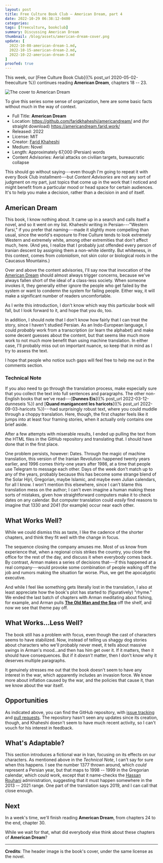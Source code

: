 ```yaml
---
layout: post
title: Free Culture Book Club — American Dream, part 4
date: 2022-10-29 06:38:12-0400
categories:
tags: [freeculture, bookclub]
summary: Discussing American Dream
thumbnail: /blog/assets/american-dream-cover.png
update: [
  2022-10-08-american-dream-1.md,
  2022-10-15-american-dream-2.md,
  2022-10-22-american-dream-3.md
]
proofed: true
---
```


This week, our [Free Culture Book Club]({% post_url 2020-05-02-freeculture %}) continues reading **American Dream**, chapters 18 -- 23.

![The cover to American Dream](/blog/assets/american-dream-cover.png "Unfortunately not something that I'd pick off the shelf, but still catches my interest")

To give this series some sense of organization, here are some basic facts without much in the way of context.

 * Full Title:  **American Dream**
 * Location:  <https://github.com/faridkhaheshi/americandream/> and (for straight download) <https://americandream.farid.work/>
 * Released:  2022
 * License:  MIT
 * Creator:  [Farid Khaheshi](https://farid.work/)
 * Medium:  Novel
 * Length:  Approximately 67,000 (Persian) words
 * Content Advisories:  Aerial attacks on civilian targets, bureaucratic collapse

This should go without saying---even though I'm going to repeat it with every Book Club installment---but *Content Advisories* are not any sort of judgment on my part, just topics that come up in the work that I noticed and might benefit from a particular mood or head space for certain audiences.  It's to help you make a decision, rather than a decision in and of itself.

## American Dream

This book, I know nothing about.  It came up in a search and calls itself a novel, and so it went on my list.  Khaheshi writing in Persian---"Western Farsi," if you prefer that naming---made it slightly more compelling than usual, since the world's exposure to Free Culture tends to look extremely Western and extremely white, among other extremities that don't affect much, here.  (And yes, I realize that I probably just offended every person of Iranian descent by assigning them a non-white identity.  But whiteness, in this context, comes from *colonialism*, not skin color or biological roots in the Caucasus Mountains.)

Over and above the content advisories, I'll say now that invocation of the [American Dream](https://en.wikipedia.org/wiki/American_Dream) should almost always trigger concerns, because we've always fallen short of the ideal of a class-less society.  When someone invokes it, they generally either ignore the people who get failed by the system or want to condemn the system for failing people.  Either way, it will make a significant number of readers uncomfortable.

As I write this introduction, I don't know which way this particular book will fall, but I look forward to it, and hope that you do, too.

In addition, I should note that I don't know how fairly that I can treat the story, since I haven't studied Persian.  As an Indo-European language, I could *probably* work from a transcription (or learn the alphabet) and make some decent guesses about the content, but that seems like much more work to not much more benefit than using machine translation.  In either case, I'll probably miss out on important nuance, so keep that in mind as I try to assess the text.

I hope that people who notice such gaps will feel free to help me out in the comments section.

### Technical Note

If you also need to go through the translation process, make especially sure that you collect the text into full sentences and paragraphs.  The other non-English books that we've read---[**Dunnes Eis**]({% post_url 2022-03-12-dunneseis %}) and [**Quand manigancent les haricots**]({% post_url 2022-09-03-haricots %})---had surprisingly robust text, where you could muddle through a choppy translation.  Here, though, the first chapter feels like it jumps into at least four framing stories, when it actually only contains one brief aside.

After a few attempts with miserable results, I ended up pulling the text from the HTML files in the GitHub repository and translating that.  I should have done that in the first place.

One problem persists, however:  Dates.  Through the magic of machine translation, this version of the Iranian Revolution happened twenty years earlier, and 1996 comes thirty-one years after 1986, at a time that people use Telegram to message each other.  Days of the week don't match up to any of the years, probably because this has become some strange blend of the Solar Hijri, Gregorian, maybe Islamic, and maybe even Julian calendars, for all I know.  I won't mention this elsewhere, since I can't blame this translation mess on the author; I can't even imagine a human making these sorts of mistakes, given how straightforward computers make it to check dates on any calendar.  But computer translation could *easily* find reasons to imagine that 1330 and 2041 (for example) occur near each other.

## What Works Well?

While we could dismiss this as taste, I like the cadence of the shorter chapters, and think they fit well with the change in focus.

The sequence closing the company amuses me.  Most of us know from experience that, when a regional crisis strikes the country, you close the office for the rest of the day, and discuss it when everybody comes back.  By contrast, Arman makes a series of decisions that---if this happened at a real company---would provoke some combination of people walking off the job and rumors making the situation far worse.  Plus, we get the apocalyptic executive.

And while I feel like something gets literally lost in the translation, I also at least appreciate how the book's plot has started to (figuratively) "rhyme."  We ended the last batch of chapters with Arman meditating about fishing, for example, and Arman pulls [**The Old Man and the Sea**](https://en.wikipedia.org/wiki/The_Old_Man_and_the_Sea) off the shelf, and now we see that theme pay off.

## What Works...Less Well?

The book still has a problem with focus, even though the cast of characters seems to have stabilized.  Now, instead of telling us shaggy dog stories about characters who we'll probably never meet, it tells about massive swings in Arman's mood...and then has him get over it.  If it matters, then it should have consequences.  But if it *doesn't* matter, then I don't know why it deserves multiple paragraphs.

It genuinely stresses me out that the book doesn't seem to have any interest in the war, which apparently includes an invasion force.  We know more about inflation caused by the war, and the policies that cause it, than we know about the war itself.

## Opportunities

As indicated above, you can find the GitHub <i class='fab fa-github'></i> repository, with [issue tracking](https://github.com/faridkhaheshi/americandream/issues) and [pull requests](https://github.com/faridkhaheshi/americandream/pulls).  The repository hasn't seen any updates since its creation, though, and Khaheshi doesn't seem to have much recent activity, so I can't vouch for his interest in feedback.

## What's Adaptable?

This section introduces a fictional war in Iran, focusing on its effects on our characters.  As mentioned above in the *Technical Note*, I can't say for sure when this happens.  I see the number 1377 thrown around, which *could* represent a Persian year, but that maps to 1998 -- 1999 in the Gregorian calendar, which could work, except that it name-checks the [Hassan Rouhani](https://en.wikipedia.org/wiki/Hassan_Rouhani) administration, suggesting that it must happen somewhere in the 2013 -- 2021 range.  One part of the translation says 2019, and I can call that close enough.

## Next

In a week's time, we'll finish reading **American Dream**, from chapters 24 to the end, chapter 30.

While we wait for that, what did everybody else think about these chapters of **American Dream**?

* * *

**Credits**:  The header image is the book's cover, under the same license as the novel.

